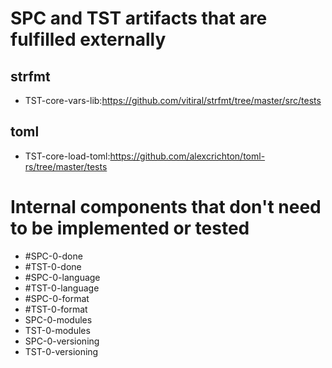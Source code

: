 
# SPC and TST artifacts that are fulfilled externally

## strfmt
- TST-core-vars-lib:<https://github.com/vitiral/strfmt/tree/master/src/tests>

## toml
- TST-core-load-toml:<https://github.com/alexcrichton/toml-rs/tree/master/tests>

# Internal components that don't need to be implemented or tested
- #SPC-0-done
- #TST-0-done
- #SPC-0-language
- #TST-0-language
- #SPC-0-format
- #TST-0-format
- SPC-0-modules
- TST-0-modules
- SPC-0-versioning
- TST-0-versioning

